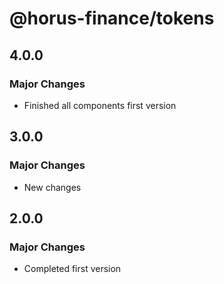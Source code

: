 # @horus-finance/tokens

## 4.0.0

### Major Changes

- Finished all components first version

## 3.0.0

### Major Changes

- New changes

## 2.0.0

### Major Changes

- Completed first version
